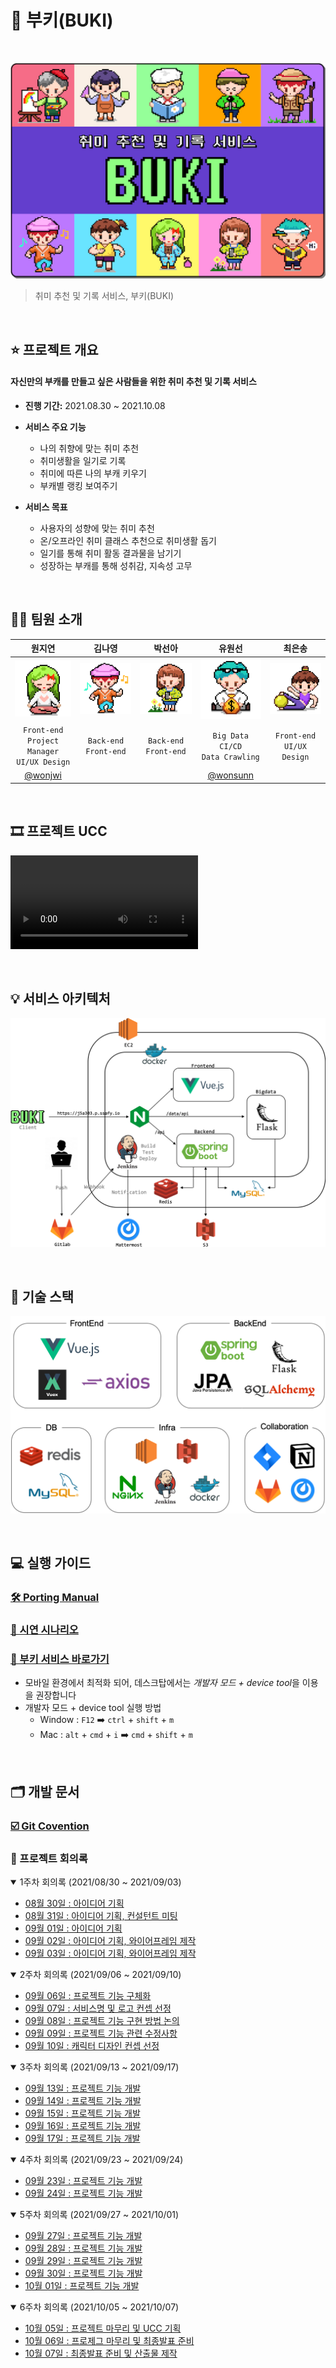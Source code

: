 # 🔮 부키(BUKI)

<br>

![banner](./document/assets/buki_banner.png)

> 취미 추천 및 기록 서비스, 부키(BUKI)

<br>

## ⭐️ 프로젝트 개요

#### 자신만의 부캐를 만들고 싶은 사람들을 위한 취미 추천 및 기록 서비스

- **진행 기간:** 2021.08.30 ~ 2021.10.08

- **서비스 주요 기능**
  - 나의 취향에 맞는 취미 추천
  - 취미생활을 일기로 기록
  - 취미에 따른 나의 부캐 키우기
  - 부캐별 랭킹 보여주기

- **서비스 목표**
  - 사용자의 성향에 맞는 취미 추천
  - 온/오프라인 취미 클래스 추천으로 취미생활 돕기
  - 일기를 통해 취미 활동 결과물을 남기기
  - 성장하는 부캐를 통해 성취감, 지속성 고무

<br>

## 🧑‍💻 팀원 소개

|                             원지연                              |                              김나영                               |                             박선아                             |                             유원선                              |                              최은송                              |
| :-------------------------------------------------------------: | :---------------------------------------------------------------: | :------------------------------------------------------------: | :-------------------------------------------------------------: | :--------------------------------------------------------------: |
| <img src="./document/assets/profile_jiyeon.gif" width="120px;"> | <img src="./document/assets/profile_victoria.gif" width="120px;"> | <img src="./document/assets/profile_seona.gif" width="120px;"> | <img src="./document/assets/profile_wonsun.gif" width="120px;"> | <img src="./document/assets/profile_eunsong.gif" width="120px;"> |
|     `Front-end`<br />`Project Manager`<br />`UI/UX Design`      |                    `Back-end`<br />`Front-end`                    |                  `Back-end`<br />`Front-end`                   |          `Big Data`<br />`CI/CD`<br />`Data Crawling`           |                 `Front-end`<br />`UI/UX Design`                  |
|         <a href="https://github.com/wonjwi">@wonjwi</a>         |                                                                   |                                                                |        <a href="https://github.com/wonsunn">@wonsunn</a>        |                                                                  |

<br>

## 🎞 프로젝트 UCC

![](./document/assets/buki_ucc.mp4)

<br>

## 💡 서비스 아키텍처

![architecture](./document/assets/buki_architecture.png)

<br>

## 📀 기술 스택

![stack](./document/assets/buki_stack.png)

<br>

## 💻 실행 가이드

### [🛠 Porting Manual](./exec/PortingManual.md)

### [📜 시연 시나리오](./exec/부키_시연_시나리오.pdf)

### [💜 부키 서비스 바로가기](https://j5a303.p.ssafy.io)

- 모바일 환경에서 최적화 되어, 데스크탑에서는 *개발자 모드 + device tool*을 이용을 권장합니다
- 개발자 모드 + device tool 실행 방법
  - Window : `F12` ➡️ `ctrl` + `shift` + `m` 
  - Mac : `alt` + `cmd` + `i` ➡️ `cmd` + `shift` + `m`

<br>

## 🗂 개발 문서

### [☑️ Git Covention](./document/Git_Convention.md)

### 📝 프로젝트 회의록

<details open>
  <summary>1주차 회의록 (2021/08/30 ~ 2021/09/03)</summary>
  <ul>
      <li><a href="./document/dev_log/20210830_회의록.md">08월 30일 : 아이디어 기획</a></li>
      <li><a href="./document/dev_log/20210831_회의록.md">08월 31일 : 아이디어 기획, 컨설턴트 미팅</a></li>
      <li><a href="./document/dev_log/20210901_회의록.md">09월 01일 : 아이디어 기획</a></li>
      <li><a href="./document/dev_log/20210902_회의록.md">09월 02일 : 아이디어 기획, 와이어프레임 제작</a></li>
      <li><a href="./document/dev_log/20210903_회의록.md">09월 03일 : 아이디어 기획, 와이어프레임 제작</a></li>
  </ul>
</details>

<details open>
  <summary>2주차 회의록 (2021/09/06 ~ 2021/09/10)</summary>
  <ul>
      <li><a href="./document/dev_log/20210906_회의록.md">09월 06일 : 프로젝트 기능 구체화</a></li>
      <li><a href="./document/dev_log/20210907_회의록.md">09월 07일 : 서비스명 및 로고 컨셉 선정</a></li>
      <li><a href="./document/dev_log/20210908_회의록.md">09월 08일 : 프로젝트 기능 구현 방법 논의</a></li>
      <li><a href="./document/dev_log/20210909_회의록.md">09월 09일 : 프로젝트 기능 관련 수정사항</a></li>
      <li><a href="./document/dev_log/20210910_회의록.md">09월 10일 : 캐릭터 디자인 컨셉 선정</a></li>
  </ul>
</details>

<details open>
  <summary>3주차 회의록 (2021/09/13 ~ 2021/09/17)</summary>
  <ul>
      <li><a href="./document/dev_log/20210913_회의록.md">09월 13일 : 프로젝트 기능 개발</a></li>
      <li><a href="./document/dev_log/20210914_회의록.md">09월 14일 : 프로젝트 기능 개발</a></li>
      <li><a href="./document/dev_log/20210915_회의록.md">09월 15일 : 프로젝트 기능 개발</a></li>
      <li><a href="./document/dev_log/20210916_회의록.md">09월 16일 : 프로젝트 기능 개발</a></li>
      <li><a href="./document/dev_log/20210917_회의록.md">09월 17일 : 프로젝트 기능 개발</a></li>
  </ul>
</details>

<details open>
  <summary>4주차 회의록 (2021/09/23 ~ 2021/09/24)</summary>
  <ul>
      <li><a href="./document/dev_log/20210923_회의록.md">09월 23일 : 프로젝트 기능 개발</a></li>
      <li><a href="./document/dev_log/20210924_회의록.md">09월 24일 : 프로젝트 기능 개발</a></li>
  </ul>
</details>

<details open>
  <summary>5주차 회의록 (2021/09/27 ~ 2021/10/01)</summary>
  <ul>
      <li><a href="./document/dev_log/20210927_회의록.md">09월 27일 : 프로젝트 기능 개발</a></li>
      <li><a href="./document/dev_log/20210928_회의록.md">09월 28일 : 프로젝트 기능 개발</a></li>
      <li><a href="./document/dev_log/20210929_회의록.md">09월 29일 : 프로젝트 기능 개발</a></li>
      <li><a href="./document/dev_log/20210930_회의록.md">09월 30일 : 프로젝트 기능 개발</a></li>
      <li><a href="./document/dev_log/20211001_회의록.md">10월 01일 : 프로젝트 기능 개발</a></li>
  </ul>
</details>

<details open>
  <summary>6주차 회의록 (2021/10/05 ~ 2021/10/07)</summary>
  <ul>
      <li><a href="./document/dev_log/20211005_회의록.md">10월 05일 : 프로젝트 마무리 및 UCC 기획</a></li>
      <li><a href="./document/dev_log/20211006_회의록.md">10월 06일 : 프로제그 마무리 및 최종발표 준비</a></li>
      <li><a href="./document/dev_log/20211007_회의록.md">10월 07일 : 최종발표 준비 및 산출물 제작</a></li>
  </ul>
</details>
